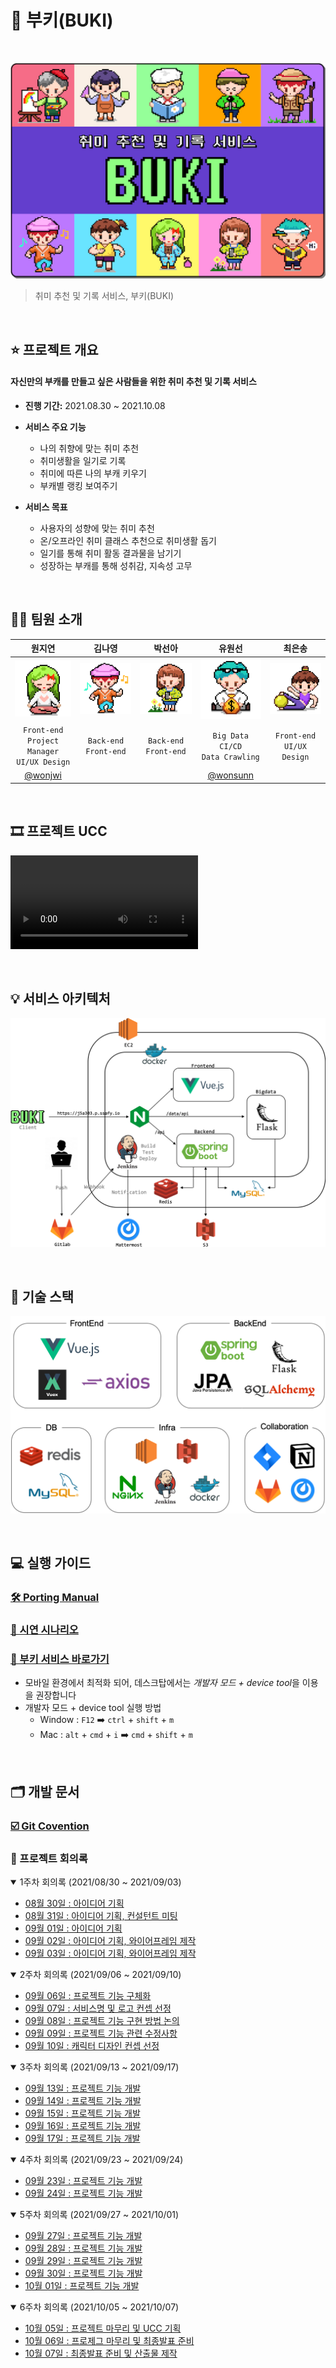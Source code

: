 # 🔮 부키(BUKI)

<br>

![banner](./document/assets/buki_banner.png)

> 취미 추천 및 기록 서비스, 부키(BUKI)

<br>

## ⭐️ 프로젝트 개요

#### 자신만의 부캐를 만들고 싶은 사람들을 위한 취미 추천 및 기록 서비스

- **진행 기간:** 2021.08.30 ~ 2021.10.08

- **서비스 주요 기능**
  - 나의 취향에 맞는 취미 추천
  - 취미생활을 일기로 기록
  - 취미에 따른 나의 부캐 키우기
  - 부캐별 랭킹 보여주기

- **서비스 목표**
  - 사용자의 성향에 맞는 취미 추천
  - 온/오프라인 취미 클래스 추천으로 취미생활 돕기
  - 일기를 통해 취미 활동 결과물을 남기기
  - 성장하는 부캐를 통해 성취감, 지속성 고무

<br>

## 🧑‍💻 팀원 소개

|                             원지연                              |                              김나영                               |                             박선아                             |                             유원선                              |                              최은송                              |
| :-------------------------------------------------------------: | :---------------------------------------------------------------: | :------------------------------------------------------------: | :-------------------------------------------------------------: | :--------------------------------------------------------------: |
| <img src="./document/assets/profile_jiyeon.gif" width="120px;"> | <img src="./document/assets/profile_victoria.gif" width="120px;"> | <img src="./document/assets/profile_seona.gif" width="120px;"> | <img src="./document/assets/profile_wonsun.gif" width="120px;"> | <img src="./document/assets/profile_eunsong.gif" width="120px;"> |
|     `Front-end`<br />`Project Manager`<br />`UI/UX Design`      |                    `Back-end`<br />`Front-end`                    |                  `Back-end`<br />`Front-end`                   |          `Big Data`<br />`CI/CD`<br />`Data Crawling`           |                 `Front-end`<br />`UI/UX Design`                  |
|         <a href="https://github.com/wonjwi">@wonjwi</a>         |                                                                   |                                                                |        <a href="https://github.com/wonsunn">@wonsunn</a>        |                                                                  |

<br>

## 🎞 프로젝트 UCC

![](./document/assets/buki_ucc.mp4)

<br>

## 💡 서비스 아키텍처

![architecture](./document/assets/buki_architecture.png)

<br>

## 📀 기술 스택

![stack](./document/assets/buki_stack.png)

<br>

## 💻 실행 가이드

### [🛠 Porting Manual](./exec/PortingManual.md)

### [📜 시연 시나리오](./exec/부키_시연_시나리오.pdf)

### [💜 부키 서비스 바로가기](https://j5a303.p.ssafy.io)

- 모바일 환경에서 최적화 되어, 데스크탑에서는 *개발자 모드 + device tool*을 이용을 권장합니다
- 개발자 모드 + device tool 실행 방법
  - Window : `F12` ➡️ `ctrl` + `shift` + `m` 
  - Mac : `alt` + `cmd` + `i` ➡️ `cmd` + `shift` + `m`

<br>

## 🗂 개발 문서

### [☑️ Git Covention](./document/Git_Convention.md)

### 📝 프로젝트 회의록

<details open>
  <summary>1주차 회의록 (2021/08/30 ~ 2021/09/03)</summary>
  <ul>
      <li><a href="./document/dev_log/20210830_회의록.md">08월 30일 : 아이디어 기획</a></li>
      <li><a href="./document/dev_log/20210831_회의록.md">08월 31일 : 아이디어 기획, 컨설턴트 미팅</a></li>
      <li><a href="./document/dev_log/20210901_회의록.md">09월 01일 : 아이디어 기획</a></li>
      <li><a href="./document/dev_log/20210902_회의록.md">09월 02일 : 아이디어 기획, 와이어프레임 제작</a></li>
      <li><a href="./document/dev_log/20210903_회의록.md">09월 03일 : 아이디어 기획, 와이어프레임 제작</a></li>
  </ul>
</details>

<details open>
  <summary>2주차 회의록 (2021/09/06 ~ 2021/09/10)</summary>
  <ul>
      <li><a href="./document/dev_log/20210906_회의록.md">09월 06일 : 프로젝트 기능 구체화</a></li>
      <li><a href="./document/dev_log/20210907_회의록.md">09월 07일 : 서비스명 및 로고 컨셉 선정</a></li>
      <li><a href="./document/dev_log/20210908_회의록.md">09월 08일 : 프로젝트 기능 구현 방법 논의</a></li>
      <li><a href="./document/dev_log/20210909_회의록.md">09월 09일 : 프로젝트 기능 관련 수정사항</a></li>
      <li><a href="./document/dev_log/20210910_회의록.md">09월 10일 : 캐릭터 디자인 컨셉 선정</a></li>
  </ul>
</details>

<details open>
  <summary>3주차 회의록 (2021/09/13 ~ 2021/09/17)</summary>
  <ul>
      <li><a href="./document/dev_log/20210913_회의록.md">09월 13일 : 프로젝트 기능 개발</a></li>
      <li><a href="./document/dev_log/20210914_회의록.md">09월 14일 : 프로젝트 기능 개발</a></li>
      <li><a href="./document/dev_log/20210915_회의록.md">09월 15일 : 프로젝트 기능 개발</a></li>
      <li><a href="./document/dev_log/20210916_회의록.md">09월 16일 : 프로젝트 기능 개발</a></li>
      <li><a href="./document/dev_log/20210917_회의록.md">09월 17일 : 프로젝트 기능 개발</a></li>
  </ul>
</details>

<details open>
  <summary>4주차 회의록 (2021/09/23 ~ 2021/09/24)</summary>
  <ul>
      <li><a href="./document/dev_log/20210923_회의록.md">09월 23일 : 프로젝트 기능 개발</a></li>
      <li><a href="./document/dev_log/20210924_회의록.md">09월 24일 : 프로젝트 기능 개발</a></li>
  </ul>
</details>

<details open>
  <summary>5주차 회의록 (2021/09/27 ~ 2021/10/01)</summary>
  <ul>
      <li><a href="./document/dev_log/20210927_회의록.md">09월 27일 : 프로젝트 기능 개발</a></li>
      <li><a href="./document/dev_log/20210928_회의록.md">09월 28일 : 프로젝트 기능 개발</a></li>
      <li><a href="./document/dev_log/20210929_회의록.md">09월 29일 : 프로젝트 기능 개발</a></li>
      <li><a href="./document/dev_log/20210930_회의록.md">09월 30일 : 프로젝트 기능 개발</a></li>
      <li><a href="./document/dev_log/20211001_회의록.md">10월 01일 : 프로젝트 기능 개발</a></li>
  </ul>
</details>

<details open>
  <summary>6주차 회의록 (2021/10/05 ~ 2021/10/07)</summary>
  <ul>
      <li><a href="./document/dev_log/20211005_회의록.md">10월 05일 : 프로젝트 마무리 및 UCC 기획</a></li>
      <li><a href="./document/dev_log/20211006_회의록.md">10월 06일 : 프로제그 마무리 및 최종발표 준비</a></li>
      <li><a href="./document/dev_log/20211007_회의록.md">10월 07일 : 최종발표 준비 및 산출물 제작</a></li>
  </ul>
</details>
